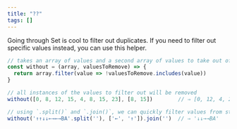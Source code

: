 ```yaml
---
title: "??"
tags: []
---
```

Going through Set is cool to filter out duplicates. If you need to filter out specific values instead, you can use this helper.

```js
// takes an array of values and a second array of values to take out of it
const without = (array, valuesToRemove) => {
  return array.filter(value => !valuesToRemove.includes(value))
}

// all instances of the values to filter out will be removed
without([0, 8, 12, 15, 4, 8, 15, 23], [8, 15])        // ⇒ [0, 12, 4, 23]

// using `.split()` and `.join()`, we can quickly filter values from strings
without('↑↑↓↓←→←→BA'.split(''), ['←', '↑']).join('')  // ⇒ '↓↓→→BA'
```
